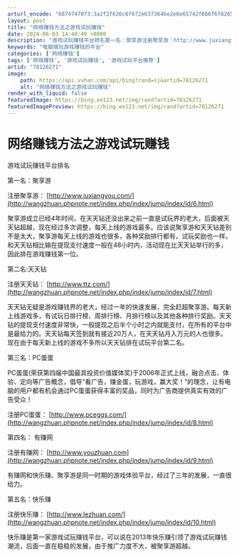 ```yaml
---
arturl_encode: "6874747073:3a2f2f626c6f672e6373646e2e6e65742f6b6f6f6265655f31:2f61727469636c652f64657461696c732f3738313236323731"
layout: post
title: "网络赚钱方法之游戏试玩赚钱"
date: 2024-06-03 14:40:49 +0800
description: "游戏试玩赚钱平台排名第一名：聚享游注册聚享游：http://www.juxiangyou.com/聚"
keywords: "电脑端玩游戏赚钱的平台"
categories: ['网络赚钱']
tags: ['网络赚钱', '游戏试玩赚钱', '游戏试玩平台推荐']
artid: "78126271"
image:
    path: https://api.vvhan.com/api/bing?rand=sj&artid=78126271
    alt: "网络赚钱方法之游戏试玩赚钱"
render_with_liquid: false
featuredImage: https://bing.ee123.net/img/rand?artid=78126271
featuredImagePreview: https://bing.ee123.net/img/rand?artid=78126271
---
```


# 网络赚钱方法之游戏试玩赚钱

游戏试玩赚钱平台排名

第一名：聚享游

注册聚享游：
[http://www.juxiangyou.com/](http://wangzhuan.phpnote.net/index.php/index/jump/index/id/6.html)

聚享游成立已经4年时间，在天天钻还没出来之前一直是试玩界的老大，后面被天天钻超越，现在经过多次调整，每天上线的游戏最多。应该说聚享游和天天钻差别不是太大，聚享游每天上线的游戏也很多，各种奖励排行都有，试玩奖励也一样。和天天钻相比输在提现支付速度一般在48小时内，活动现在比天天钻举行的多，因此排在游戏赚钱第一位。

第二名:天天钻

注册天天钻：
[http://www.ttz.com/](http://wangzhuan.phpnote.net/index.php/index/jump/index/id/7.html)

天天钻无疑是游戏赚钱界的老大，经过一年的快速发展，完全赶超聚享游。每天新上线游戏多，有试玩日排行榜、周排行榜、月排行榜以及其他各种排行奖励。天天钻的提现支付速度非常快，一般提现之后半个小时之内就能支付，在所有的平台中是最给力的。天天钻每天签到就有接近20万人，在天天钻月入万元的人也很多。现在由于每天新上线的游戏不多所以天天钻排在试玩平台第二名。

第三名：PC蛋蛋
  
PC蛋蛋(荣获第四届中国最具投资价值媒体奖)于2006年正式上线，融合点击、体验、定向等广告概念，倡导“看广告，赚金蛋，玩游戏，赢大奖！”的理念，让有电脑的用户都有机会通过PC蛋蛋获得丰富的奖品，同时为广告商提供真实有效的广告受众！
  
注册PC蛋蛋：
[http://www.pceggs.com/](http://wangzhuan.phpnote.net/index.php/index/jump/index/id/8.html)
  
  
第四名： 有赚网

注册有赚网：
[http://www.youzhuan.com](http://wangzhuan.phpnote.net/index.php/index/jump/index/id/9.html)

有赚网和快乐赚、聚享游是同一时期的游戏体验平台，经过了三年的发展，一直很给力。

第五名：快乐赚

注册快乐赚：
[http://www.lezhuan.com/](http://wangzhuan.phpnote.net/index.php/index/jump/index/id/10.html)

快乐赚是第一家游戏试玩赚钱平台，可以说在2013年快乐赚引领了游戏试玩赚钱潮流，后面一直在稳稳的发展，由于推广力度不大，被聚享游超越。